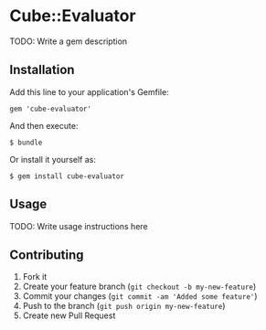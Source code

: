 # Cube::Evaluator

TODO: Write a gem description

## Installation

Add this line to your application's Gemfile:

    gem 'cube-evaluator'

And then execute:

    $ bundle

Or install it yourself as:

    $ gem install cube-evaluator

## Usage

TODO: Write usage instructions here

## Contributing

1. Fork it
2. Create your feature branch (`git checkout -b my-new-feature`)
3. Commit your changes (`git commit -am 'Added some feature'`)
4. Push to the branch (`git push origin my-new-feature`)
5. Create new Pull Request
